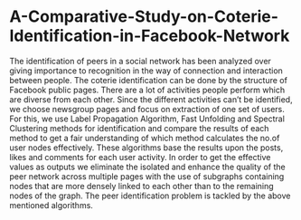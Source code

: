 # A-Comparative-Study-on-Coterie-Identification-in-Facebook-Network
The identification of peers in a social network has been analyzed over giving importance to recognition in the way of connection and interaction between people. The coterie identification can be done by the structure of Facebook public pages. There are a lot of activities people perform which are diverse from each other. Since the different activities can’t be identified, we choose newsgroup pages and focus on extraction of one set of users. For this, we use Label Propagation Algorithm, Fast Unfolding and Spectral Clustering methods for identification and compare the results of each method to get a fair understanding of which method calculates the no.of user nodes effectively. These algorithms base the results upon the posts, likes and comments for each user activity. In order to get the effective values as outputs we eliminate the isolated and enhance the quality of the peer network across multiple pages with the use of subgraphs containing nodes that are more densely linked to each other than to the remaining nodes of the graph. The peer identification problem is tackled by the above mentioned algorithms.  
